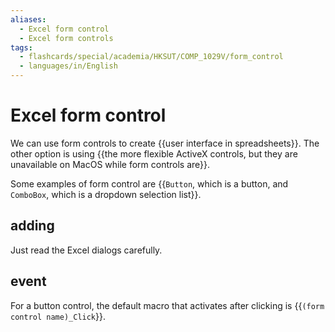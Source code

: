 ```yaml
---
aliases:
  - Excel form control
  - Excel form controls
tags:
  - flashcards/special/academia/HKSUT/COMP_1029V/form_control
  - languages/in/English
---
```


# Excel form control

We can use form controls to create {{user interface in spreadsheets}}. The other option is using {{the more flexible ActiveX controls, but they are unavailable on MacOS while form controls are}}. <!--SR:!2024-02-04,4,270!2024-02-04,4,270-->

Some examples of form control are {{`Button`, which is a button, and `ComboBox`, which is a dropdown selection list}}. <!--SR:!2024-02-04,4,270-->

## adding

Just read the Excel dialogs carefully.

## event

For a button control, the default macro that activates after clicking is {{`(form control name)_Click`}}. <!--SR:!2024-02-04,4,270-->
